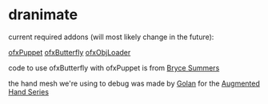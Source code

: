 # dranimate

current required addons (will most likely change in the future):

<a href="https://github.com/ofZach/ofxPuppet">ofxPuppet</a>
<a href="https://github.com/Bryce-Summers/ofxButterfly">ofxButterfly</a>
<a href="https://github.com/satoruhiga/ofxObjLoader">ofxObjLoader</a>

code to use ofxButterfly with ofxPuppet is from <a href="https://github.com/Bryce-Summers/ofxButterfly">Bryce Summers</a>

the hand mesh we're using to debug was made by <a href="https://github.com/golanlevin">Golan</a> for the <a href="https://github.com/CreativeInquiry/digital_art_2014">Augmented Hand Series</a>